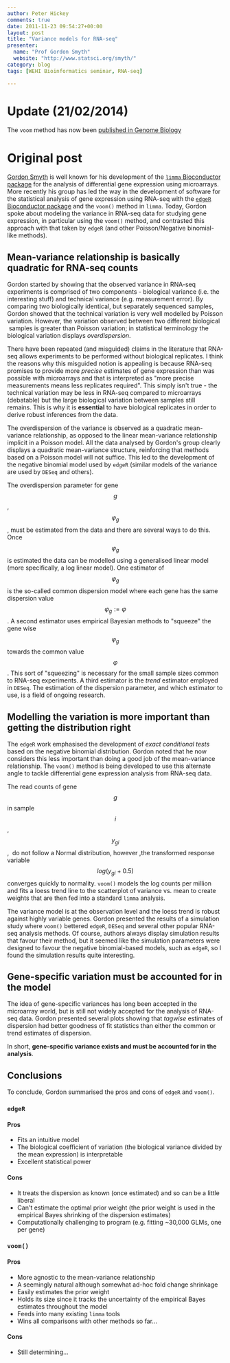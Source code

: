 ```yaml
---
author: Peter Hickey
comments: true
date: 2011-11-23 09:54:27+00:00
layout: post
title: "Variance models for RNA-seq"
presenter:
  name: "Prof Gordon Smyth"
  website: "http://www.statsci.org/smyth/"
category: blog
tags: [WEHI Bioinformatics seminar, RNA-seq]

---
```


# Update (21/02/2014)
The `voom` method has now been [published in Genome Biology](http://genomebiology.com/2014/15/2/R29/abstract)

# Original post

[Gordon Smyth](http://www.wehi.edu.au/faculty_members/professor_gordon_smyth) is well known for his development of the [`limma` Bioconductor package](http://www.bioconductor.org/packages/release/bioc/html/limma.html) for the analysis of differential gene expression using microarrays. More recently his group has led the way in the development of software for the statistical analysis of gene expression using RNA-seq with the [`edgeR` Bioconductor package](http://bioconductor.org/packages/release/bioc/html/edgeR.html) and the `voom()` method in `limma`. Today, Gordon spoke about modeling the variance in RNA-seq data for studying gene expression, in particular using the `voom()` method, and contrasted this approach with that taken by `edgeR` (and other Poisson/Negative binomial-like methods).

## Mean-variance relationship is basically quadratic for RNA-seq counts

Gordon started by showing that the observed variance in RNA-seq experiments is comprised of two components - biological variance (i.e. the interesting stuff) and technical variance (e.g. measurement error). By comparing two biologically identical, but separately sequenced samples, Gordon showed that the technical variation is very well modelled by Poisson variation. However, the variation observed between two different biological  samples is greater than Poisson variation; in statistical terminology the biological variation displays _overdispersion_.

There have been repeated (and misguided) claims in the literature that RNA-seq allows experiments to be performed without biological replicates. I think the reasons why this misguided notion is appealing is because RNA-seq promises to provide more _precise_ estimates of gene expression than was possible with microarrays and that is interpreted as "more precise measurements means less replicates required". This simply isn't true - the technical variation may be less in RNA-seq compared to microarrays (debatable) but the large biological variation between samples still remains. This is why it is __essential__ to have biological replicates in order to derive robust inferences from the data.

The overdispersion of the variance is observed as a quadratic mean-variance relationship, as opposed to the linear mean-variance relationship implicit in a Poisson model. All the data analysed by Gordon's group clearly displays a quadratic mean-variance structure, reinforcing that methods based on a Poisson model will not suffice. This led to the development of the negative binomial model used by `edgeR` (similar models of the variance are used by `DESeq` and others).

The overdispersion parameter for gene $$ g $$, $$ \varphi_g $$, must be estimated from the data and there are several ways to do this. Once $$ \varphi_g $$ is estimated the data can be modelled using a generalised linear model (more specifically, a log linear model). One estimator of $$ \varphi_g $$ is the so-called common dispersion model where each gene has the same dispersion value $$ \varphi_g := \varphi $$. A second estimator uses empirical Bayesian methods to "squeeze" the gene wise $$ \varphi_g $$ towards the common value $$ \varphi $$. This sort of "squeezing" is necessary for the small sample sizes common to RNA-seq experiments. A third estimator is the _trend_ estimator employed in `DESeq`. The estimation of the dispersion parameter, and which estimator to use, is a field of ongoing research.

## Modelling the variation is more important than getting the distribution right

The `edgeR` work emphasised the development of _exact conditional tests_ based on the negative binomial distribution. Gordon noted that he now considers this less important than doing a good job of the mean-variance relationship. The `voom()` method is being developed to use this alternate angle to tackle differential gene expression analysis from RNA-seq data.

The read counts of gene $$ g $$ in sample $$ i $$, $$ y_{gi} $$,  do not follow a Normal distribution, however ,the transformed response variable $$ log(y_{gi} + 0.5) $$ converges quickly to normality. `voom()` models the log counts per million and fits a loess trend line to the scatterplot of variance vs. mean to create weights that are then fed into a standard `limma` analysis.

The variance model is at the observation level and the loess trend is robust against highly variable genes. Gordon presented the results of a simulation study where `voom()` bettered `edgeR`, `DESeq` and several other popular RNA-seq analysis methods. Of course, authors always display simulation results that favour their method, but it seemed like the simulation parameters were designed to favour the negative binomial-based models, such as `edgeR`, so I found the simulation results quite interesting.

## Gene-specific variation must be accounted for in the model

The idea of gene-specific variances has long been accepted in the microarray world, but is still not widely accepted for the analysis of RNA-seq data. Gordon presented several plots showing that _tagwise_ estimates of dispersion had better goodness of fit statistics than either the common or trend estimates of dispersion.

In short, __gene-specific variance exists and must be accounted for in the analysis__.

## Conclusions

To conclude, Gordon summarised the pros and cons of `edgeR` and `voom()`.

### `edgeR`

#### Pros

* Fits an intuitive model
* The biological coefficient of variation (the biological variance divided by the mean expression) is interpretable
* Excellent statistical power

#### Cons

* It treats the dispersion as known (once estimated) and so can be a little liberal
* Can't estimate the optimal prior weight (the prior weight is used in the empirical Bayes shrinking of the dispersion estimates)
* Computationally challenging to program (e.g. fitting ~30,000 GLMs, one per gene)


### `voom()`

#### Pros

* More agnostic to the mean-variance relationship
* A seemingly natural although somewhat ad-hoc fold change shrinkage
* Easily estimates the prior weight
* Holds its size since it tracks the uncertainty of the empirical Bayes estimates throughout the model
* Feeds into many existing `limma` tools
* Wins all comparisons with other methods so far...

#### Cons

* Still determining...
